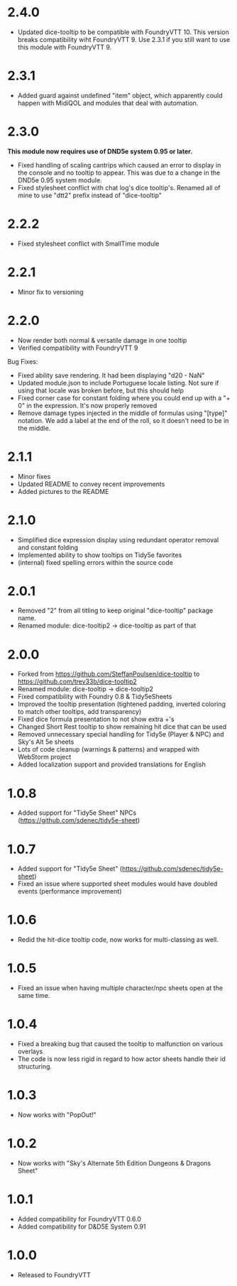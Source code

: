 # 2.4.0
* Updated dice-tooltip to be compatible with FoundryVTT 10.  This version breaks compatibility wiht FoundryVTT 9.  Use 2.3.1 if you still want to use this module with FoundryVTT 9.   

# 2.3.1
* Added guard against undefined "item" object, which apparently could happen with MidiQOL and modules that deal with automation.

# 2.3.0
**This module now requires use of DND5e system 0.95 or later.**
* Fixed handling of scaling cantrips which caused an error to display in the console and no tooltip to appear.  This was due to a change in the DND5e 0.95 system module.
* Fixed stylesheet conflict with chat log's dice tooltip's.  Renamed all of mine to use "dtt2" prefix instead of "dice-tooltip"

# 2.2.2
* Fixed stylesheet conflict with SmallTime module

# 2.2.1
* Minor fix to versioning

# 2.2.0
* Now render both normal & versatile damage in one tooltip
* Verified compatibility with FoundryVTT 9

Bug Fixes:
* Fixed ability save rendering.  It had been displaying "d20 - NaN"
* Updated module.json to include Portuguese locale listing.  Not sure if using that locale was broken before, but this should help
* Fixed corner case for constant folding where you could end up with a "+ 0" in the expression. It's now properly removed
* Remove damage types injected in the middle of formulas using "[type]" notation.  We add a label at the end of the roll, so it doesn't need to be in the middle.

# 2.1.1
* Minor fixes
* Updated README to convey recent improvements
* Added pictures to the README

# 2.1.0
* Simplified dice expression display using redundant operator removal and constant folding
* Implemented ability to show tooltips on Tidy5e favorites
* (internal) fixed spelling errors within the source code

# 2.0.1

* Removed "2" from all titling to keep original "dice-tooltip" package name.
* Renamed module: dice-tooltip2 -> dice-tooltip as part of that

# 2.0.0

* Forked from https://github.com/SteffanPoulsen/dice-tooltip to https://github.com/trev33b/dice-tooltip2
* Renamed module: dice-tooltip -> dice-tooltip2
* Fixed compatibility with Foundry 0.8 & Tidy5eSheets
* Improved the tooltip presentation (tightened padding, inverted coloring to match other tooltips, add transparency)
* Fixed dice formula presentation to not show extra +'s
* Changed Short Rest tooltip to show remaining hit dice that can be used
* Removed unnecessary special handling for Tidy5e (Player & NPC) and Sky's Alt 5e sheets
* Lots of code cleanup (warnings & patterns) and wrapped with WebStorm project
* Added localization support and provided translations for English

# 1.0.8

* Added support for "Tidy5e Sheet" NPCs (https://github.com/sdenec/tidy5e-sheet)

# 1.0.7

* Added support for "Tidy5e Sheet" (https://github.com/sdenec/tidy5e-sheet)
* Fixed an issue where supported sheet modules would have doubled events (performance improvement)

# 1.0.6

* Redid the hit-dice tooltip code, now works for multi-classing as well.

# 1.0.5

* Fixed an issue when having multiple character/npc sheets open at the same time.

# 1.0.4

* Fixed a breaking bug that caused the tooltip to malfunction on various overlays
* The code is now less rigid in regard to how actor sheets handle their id structuring.

# 1.0.3

* Now works with "PopOut!"

# 1.0.2

* Now works with "Sky's Alternate 5th Edition Dungeons & Dragons Sheet"

# 1.0.1

* Added compatibility for FoundryVTT 0.6.0
* Added compatibility for D&D5E System 0.91

# 1.0.0

* Released to FoundryVTT
